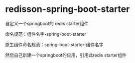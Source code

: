 # redisson-spring-boot-starter
自定义一个springboot的 redis starter组件

命名规范：组件名字-spring-boot-starter

原生组件命名规范：spring-boot-starter-组件名字

然后自己新建一个springboot的应用，引用此redis starter组件
